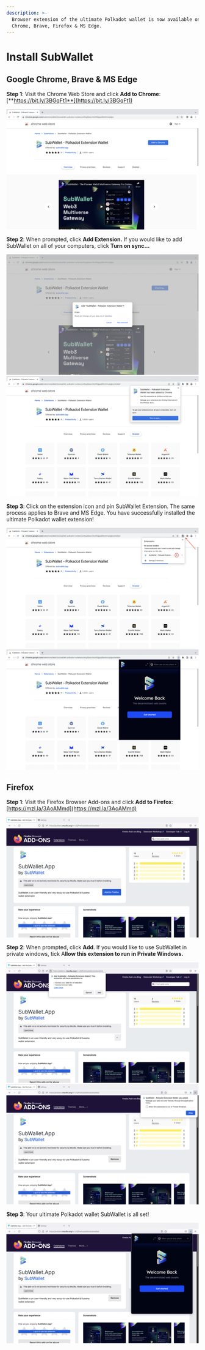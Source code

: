 ```yaml
---
description: >-
  Browser extension of the ultimate Polkadot wallet is now available on Google
  Chrome, Brave, Firefox & MS Edge.
---
```


# Install SubWallet

## Google Chrome, Brave & MS Edge&#x20;

**Step 1**: Visit the Chrome Web Store and click **Add to Chrome**: [**https://bit.ly/3BGqFt1**](https://bit.ly/3BGqFt1)

![](<../.gitbook/assets/Screen Shot 2022-04-13 at 10.40.59.png>)

**Step 2**: When prompted, click **Add Extension.** If you would like to add SubWallet on all of your computers, click **Turn on sync...**

![2.1](<../.gitbook/assets/Screen Shot 2022-04-13 at 10.43.15.png>) ![2.2](<../.gitbook/assets/Screen Shot 2022-04-13 at 10.45.22.png>)

**Step 3**: Click on the extension icon and pin SubWallet Extension. The same process applies to Brave and MS Edge. You have successfully installed the ultimate Polkadot wallet extension!

![3.1](<../.gitbook/assets/Screen Shot 2022-04-13 at 10.48.29.png>) ![3.2](<../.gitbook/assets/Screen Shot 2022-04-13 at 10.52.37.png>)

## Firefox&#x20;

**Step 1**: Visit the Firefox Browser Add-ons and click **Add to Firefox**: [https://mzl.la/3AoAMmd](https://mzl.la/3AoAMmd)

![](<../.gitbook/assets/Screen Shot 2022-04-13 at 11.04.30.png>)

**Step 2**: When prompted, click **Add**. If you would like to use SubWallet in private windows, tick A**llow this extension to run in Private Windows.**&#x20;

![2.1](<../.gitbook/assets/Screen Shot 2022-04-13 at 11.04.38 (1).png>) ![2.2](<../.gitbook/assets/Screen Shot 2022-04-13 at 11.04.50 (2).png>)

**Step 3**: Your ultimate Polkadot wallet SubWallet is all set!

![](<../.gitbook/assets/Screen Shot 2022-04-13 at 11.04.57.png>)
